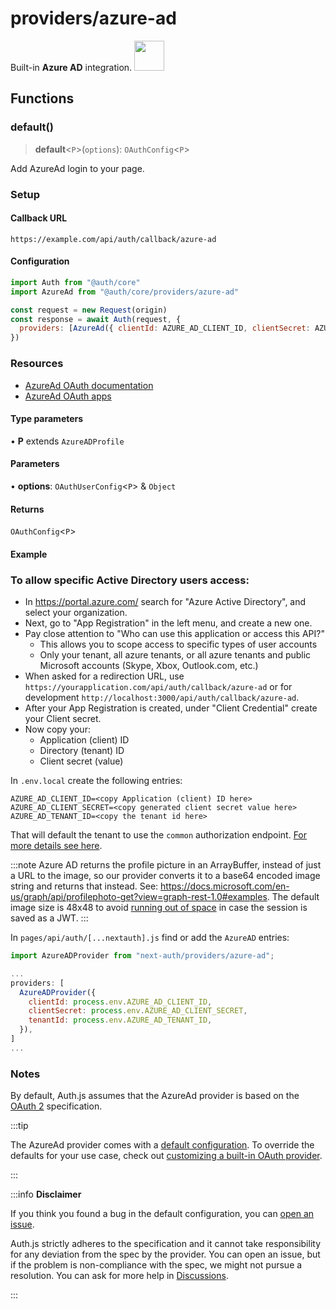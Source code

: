 # providers/azure-ad

<div style={{backgroundColor: "#0072c6", display: "flex", justifyContent: "space-between", color: "#fff", padding: 16}}>
<span>Built-in <b>Azure AD</b> integration.</span>
<a href="https://learn.microsoft.com/en-us/azure/active-directory">
  <img style={{display: "block"}} src="https://authjs.dev/img/providers/azure.svg" height="48" width="48"/>
</a>
</div>

## Functions

### default()

> **default**\<`P`\>(`options`): `OAuthConfig`\<`P`\>

Add AzureAd login to your page.

### Setup

#### Callback URL
```
https://example.com/api/auth/callback/azure-ad
```

#### Configuration
```js
import Auth from "@auth/core"
import AzureAd from "@auth/core/providers/azure-ad"

const request = new Request(origin)
const response = await Auth(request, {
  providers: [AzureAd({ clientId: AZURE_AD_CLIENT_ID, clientSecret: AZURE_AD_CLIENT_SECRET })],
})
```

### Resources

 - [AzureAd OAuth documentation](https://docs.microsoft.com/en-us/azure/active-directory/develop/v2-oauth2-auth-code-flow/)
 - [AzureAd OAuth apps](https://docs.microsoft.com/en-us/azure/active-directory/develop/quickstart-register-app/)

#### Type parameters

• **P** extends `AzureADProfile`

#### Parameters

• **options**: `OAuthUserConfig`\<`P`\> & `Object`

#### Returns

`OAuthConfig`\<`P`\>

#### Example

### To allow specific Active Directory users access:

- In https://portal.azure.com/ search for "Azure Active Directory", and select your organization.
- Next, go to "App Registration" in the left menu, and create a new one.
- Pay close attention to "Who can use this application or access this API?"
  - This allows you to scope access to specific types of user accounts
  - Only your tenant, all azure tenants, or all azure tenants and public Microsoft accounts (Skype, Xbox, Outlook.com, etc.)
- When asked for a redirection URL, use `https://yourapplication.com/api/auth/callback/azure-ad` or for development `http://localhost:3000/api/auth/callback/azure-ad`.
- After your App Registration is created, under "Client Credential" create your Client secret.
- Now copy your:
  - Application (client) ID
  - Directory (tenant) ID
  - Client secret (value)

In `.env.local` create the following entries:

```
AZURE_AD_CLIENT_ID=<copy Application (client) ID here>
AZURE_AD_CLIENT_SECRET=<copy generated client secret value here>
AZURE_AD_TENANT_ID=<copy the tenant id here>
```

That will default the tenant to use the `common` authorization endpoint. [For more details see here](https://docs.microsoft.com/en-us/azure/active-directory/develop/active-directory-v2-protocols#endpoints).

:::note
Azure AD returns the profile picture in an ArrayBuffer, instead of just a URL to the image, so our provider converts it to a base64 encoded image string and returns that instead. See: https://docs.microsoft.com/en-us/graph/api/profilephoto-get?view=graph-rest-1.0#examples. The default image size is 48x48 to avoid [running out of space](https://next-auth.js.org/faq#:~:text=What%20are%20the%20disadvantages%20of%20JSON%20Web%20Tokens%3F) in case the session is saved as a JWT.
:::

In `pages/api/auth/[...nextauth].js` find or add the `AzureAD` entries:

```js
import AzureADProvider from "next-auth/providers/azure-ad";

...
providers: [
  AzureADProvider({
    clientId: process.env.AZURE_AD_CLIENT_ID,
    clientSecret: process.env.AZURE_AD_CLIENT_SECRET,
    tenantId: process.env.AZURE_AD_TENANT_ID,
  }),
]
...

```

### Notes

By default, Auth.js assumes that the AzureAd provider is
based on the [OAuth 2](https://www.rfc-editor.org/rfc/rfc6749.html) specification.

:::tip

The AzureAd provider comes with a [default configuration](https://github.com/nextauthjs/next-auth/blob/main/packages/core/src/providers/azure-ad.ts).
To override the defaults for your use case, check out [customizing a built-in OAuth provider](https://authjs.dev/guides/providers/custom-provider#override-default-options).

:::

:::info **Disclaimer**

If you think you found a bug in the default configuration, you can [open an issue](https://authjs.dev/new/provider-issue).

Auth.js strictly adheres to the specification and it cannot take responsibility for any deviation from
the spec by the provider. You can open an issue, but if the problem is non-compliance with the spec,
we might not pursue a resolution. You can ask for more help in [Discussions](https://authjs.dev/new/github-discussions).

:::
